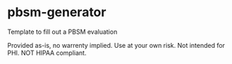 # pbsm-generator

Template to fill out a PBSM evaluation

Provided as-is, no warrenty implied. Use at your own risk. Not intended for PHI. NOT HIPAA compliant.
